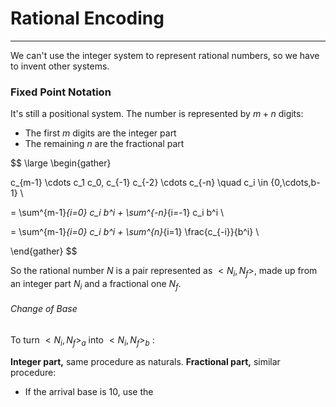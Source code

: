 # Rational  Encoding
---

We can't use the integer system to represent rational numbers, so we have to invent other systems.

### Fixed Point Notation

It's still a positional system. The number is represented by $m+n$ digits:
- The first $m$ digits are the integer part
- The remaining $n$ are the fractional part

$$ \large \begin{gather}

c_{m-1} \cdots c_1 c_0, c_{-1} c_{-2} \cdots c_{-n}
\quad c_i \in \{0,\cdots,b-1\} \\

= \sum^{m-1}_{i=0} c_i b^i + \sum^{-n}_{i=-1} c_i b^i \\

= \sum^{m-1}_{i=0} c_i b^i + \sum^{n}_{i=1} \frac{c_{-i}}{b^i} \\

\end{gather} $$

So the rational number $N$ is a pair represented as $<N_i,N_f>$, made up from an integer part $N_i$ and a fractional one $N_f$.

###### Change of Base

To turn $<N_i,N_f>_a$ into $<N_i,N_f>_b$ :

**Integer part,** same procedure as naturals.
**Fractional part,** similar procedure:
- If the arrival base is 10, use the 
